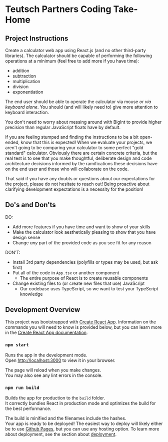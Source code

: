# Teutsch Partners Coding Take-Home

## Project Instructions

Create a calculator web app using React.js (and no other third-party libraries). The calculator should be capable of performing the following operations at a minimum (feel free to add more if you have time):

* addition
* subtraction
* multiplication
* division
* exponentiation

The end user should be able to operate the calculator via mouse *or via keyboard alone*. You should (and will likely need to) give more attention to keyboard interaction.

You don't need to worry about messing around with BigInt to provide higher precision than regular JavaScript floats have by default.

If you are feeling stumped and finding the instructions to be a bit open-ended, know that this is expected! When we evaluate your projects, we aren't going to be comparing your calculator to some perfect "gold standard" calculator. Obviously there are certain concrete criteria, but the real test is to see that you make thoughtful, deliberate design and code architecture decisions informed by the ramifications these decisions have on the end user and those who will collaborate on the code.

That said if you have any doubts or questions about our expectations for the project, please do not hesitate to reach out! Being proactive about clarifying development expectations is a necessity for the position! 

## Do's and Don'ts

DO:

* Add more features if you have time and want to show of your skills
* Make the calculator look aesthetically pleasing to show that you have design sense
* Change *any* part of the provided code as you see fit for any reason

DON'T:

* Install 3rd party dependencies (polyfills or types may be used, but ask first)
* Put all of the code in `App.tsx` or another component
  * The entire purpose of React is to create reusable components
* Change existing files to (or create new files that use) JavaScript
  * Our codebase uses TypeScript, so we want to test your TypeScript knowledge

## Development Overview

This project was bootstrapped with [Create React App](https://github.com/facebook/create-react-app). Information on the commands you will need to know is provided below, but you can learn more in the [Create React App documentation](https://facebook.github.io/create-react-app/docs/getting-started).

### `npm start`

Runs the app in the development mode.\
Open [http://localhost:3000](http://localhost:3000) to view it in your browser.

The page will reload when you make changes.\
You may also see any lint errors in the console.

### `npm run build`

Builds the app for production to the `build` folder.\
It correctly bundles React in production mode and optimizes the build for the best performance.

The build is minified and the filenames include the hashes.\
Your app is ready to be deployed! The easiest way to deploy will likely either be to use [Github Pages](https://docs.github.com/en/pages/getting-started-with-github-pages/about-github-pages), but you can use any hosting option. To learn more about deployment, see the section about [deployment](https://facebook.github.io/create-react-app/docs/deployment).
